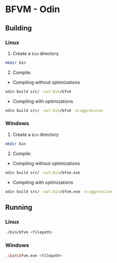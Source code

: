 # BFVM - Odin

## Building

### Linux
1. Create a `bin` directory
```bash
mkdir bin
```

2. Compile:
 - Compiling without optimizations
```bash
odin build src/ -out:bin/bfvm
```
 - Compiling with optimizations
```bash
odin build src/ -out:bin/bfvm -o:aggressive
```

### Windows
1. Create a `bin` directory
```bash
mkdir bin
```

2. Compile:
 - Compiling without optimizations
```bash
odin build src/ -out:bin/bfvm.exe
```
 - Compiling with optimizations
```bash
odin build src/ -out:bin/bfvm.exe -o:aggressive
```


## Running

### Linux
```bash
./bin/bfvm <filepath>
```

### Windows
```bash
.\bin\bfvm.exe <filepath>
```
